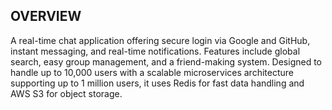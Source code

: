 ## OVERVIEW

A real-time chat application offering secure login via Google and GitHub, instant messaging, and real-time notifications. Features include global search, easy group management, and a friend-making system. Designed to handle up to 10,000 users with a scalable microservices architecture supporting up to 1 million users, it uses Redis for fast data handling and AWS S3 for object storage.
